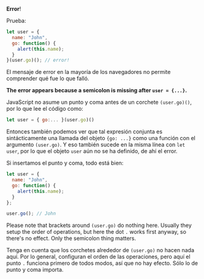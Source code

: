 **Error**!

Prueba:

```js run
let user = {
  name: "John",
  go: function() {
    alert(this.name);
  }
}(user.go)(); // error!
```

El mensaje de error en la mayoría de los navegadores no permite comprender qué fue lo que falló.

**The error appears because a semicolon is missing after `user = {...}`.**

JavaScript no asume un punto y coma antes de un corchete `(user.go)()`, por lo que lee el código como:

```js no-beautify
let user = { go:... }(user.go)()
```

Entonces también podemos ver que tal expresión conjunta es sintácticamente una llamada del objeto `{go: ...}` como una función con el argumento `(user.go)`. Y eso también sucede en la misma línea con `let user`, por lo que el objeto `user` aún no se ha definido, de ahí el error.

Si insertamos el punto y coma, todo está bien:

```js run
let user = {
  name: "John",
  go: function() {
    alert(this.name);
  }
};

user.go(); // John
```

Please note that brackets around `(user.go)` do nothing here. Usually they setup the order of operations, but here the dot `.` works first anyway, so there's no effect. Only the semicolon thing matters.

Tenga en cuenta que los corchetes alrededor de `(user.go)` no hacen nada aquí. Por lo general, configuran el orden de las operaciones, pero aquí el punto `.` funciona primero de todos modos, así que no hay efecto. Sólo lo de punto y coma importa.
